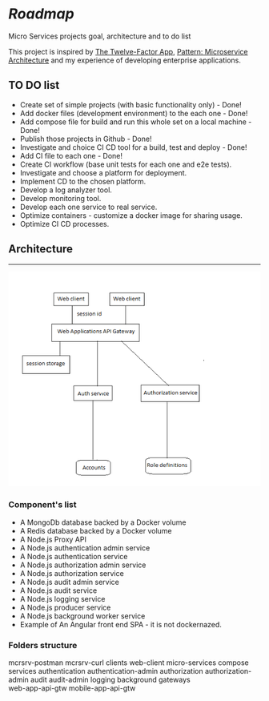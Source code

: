 # *Roadmap*

Micro Services projects goal, architecture and to do list

This project is inspired by [The Twelve-Factor App](https://12factor.net/),
[Pattern: Microservice Architecture](https://microservices.io/patterns/microservices.html) and
my experience of developing enterprise applications.

## TO DO list

* Create set of simple projects (with basic functionality only) - Done!
* Add docker files (development environment) to the each one - Done!
* Add compose file for build and run this whole set on a local machine - Done!
* Publish those projects in Github - Done!
* Investigate and choice CI CD tool for a build, test and deploy - Done!
* Add CI file to each one - Done!
* Create CI workflow (base unit tests for each one and e2e tests).
* Investigate and choose a platform for deployment.
* Implement CD to the chosen platform.
* Develop a log analyzer tool.
* Develop monitoring tool.
* Develop each one service to real service.
* Optimize containers - customize a docker image for sharing usage.
* Optimize CI CD processes.

## Architecture

-----

![Architecture diagram](architecture.png)

### Component's list

* A MongoDb database backed by a Docker volume
* A Redis database backed by a Docker volume
* A Node.js Proxy API
* A Node.js authentication admin service
* A Node.js authentication service
* A Node.js authorization admin service
* A Node.js authorization service
* A Node.js audit admin service
* A Node.js audit service
* A Node.js logging service
* A Node.js producer service
* A Node.js background worker service
* Example of An Angular front end SPA - it is not dockernazed.

### Folders structure

mcrsrv-postman
mcrsrv-curl
clients
  web-client
micro-services
  compose
  services
    authentication
    authentication-admin
    authorization
    authorization-admin
    audit
    audit-admin
    logging
    background
  gateways  
    web-app-api-gtw
    mobile-app-api-gtw
